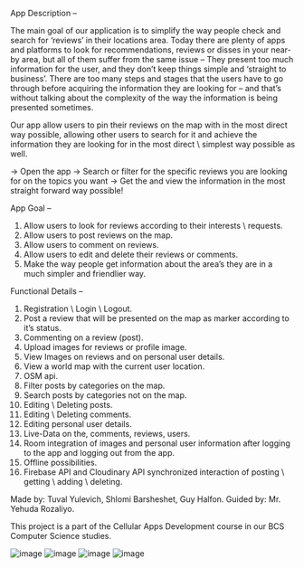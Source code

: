 App Description –

The main goal of our application is to simplify the way people check and search for ‘reviews’ in their locations area.
Today there are plenty of apps and platforms to look for recommendations, reviews or disses in your near-by area, but all of them suffer from the same issue – They present too much information for the user, and they don’t keep things simple and ‘straight to business’. There are too many steps and stages that the users have to go through before acquiring the information they are looking for – and that’s without talking about the complexity of the way the information is being presented sometimes.

Our app allow users to pin their reviews on the map with in the most direct way possible, allowing other users to search for it and achieve the information they are looking for in the most direct \ simplest way possible as well.

-> Open the app 
-> Search or filter for the specific reviews you are looking for on the topics you want 
-> Get the and view the information in the most straight forward way possible!

App Goal –

1. Allow users to look for reviews according to their interests \ requests.
2. Allow users to post reviews on the map.
3. Allow users to comment on reviews.
4. Allow users to edit and delete their reviews or comments.
5. Make the way people get information about the area’s they are in a much simpler and friendlier way.

Functional Details –

1. Registration \ Login \ Logout.
2. Post a review that will be presented on the map as marker according to it’s status.
3. Commenting on a review (post).
4. Upload images for reviews or profile image.
5. View Images on reviews and on personal user details.
6. View a world map with the current user location.
7. OSM api.
8. Filter posts by categories on the map.
9. Search posts by categories not on the map.
10. Editing \ Deleting posts.
11. Editing \ Deleting comments.
12. Editing personal user details.
13. Live-Data on the, comments, reviews, users.
14. Room integration of images and personal user information after logging to the app and logging out from the app. 
15. Offline possibilities.
16. Firebase API and Cloudinary API synchronized interaction of posting \ getting \ adding \ deleting.

Made by: Tuval Yulevich, Shlomi Barsheshet, Guy Halfon.
Guided by: Mr. Yehuda Rozaliyo.

This project is a part of the Cellular Apps Development course in our BCS Computer Science studies.

![image](https://github.com/user-attachments/assets/e05901a5-6848-44db-a957-d4b0ab8bb8b4) ![image](https://github.com/user-attachments/assets/5b0316b8-7e01-4fff-9177-53f0d3745c7c)  ![image](https://github.com/user-attachments/assets/a9f1f943-5faf-41cb-b81f-1bb58927e81e) ![image](https://github.com/user-attachments/assets/87c3ad4b-0580-4dac-9e21-c39c7637d82c)





